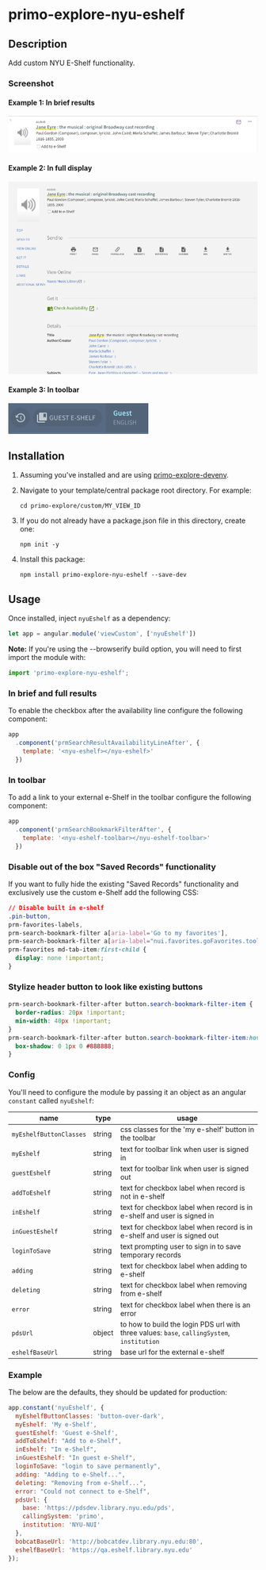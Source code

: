 # primo-explore-nyu-eshelf

## Description

Add custom NYU E-Shelf functionality.

### Screenshot

#### Example 1: In brief results
![screenshot](screenshot1.png)

#### Example 2: In full display
![screenshot](screenshot2.png)

#### Example 3: In toolbar
![screenshot](screenshot3.png)

## Installation

1. Assuming you've installed and are using [primo-explore-devenv](https://github.com/ExLibrisGroup/primo-explore-devenv).

2. Navigate to your template/central package root directory. For example:
    ```
    cd primo-explore/custom/MY_VIEW_ID
    ```
3. If you do not already have a package.json file in this directory, create one:
    ```
    npm init -y
    ```
4. Install this package:
    ```
    npm install primo-explore-nyu-eshelf --save-dev
    ```

## Usage

Once installed, inject `nyuEshelf` as a dependency:

```js
let app = angular.module('viewCustom', ['nyuEshelf'])
```

**Note:** If you're using the --browserify build option, you will need to first import the module with:

```js
import 'primo-explore-nyu-eshelf';
```

### In brief and full results

To enable the checkbox after the availability line configure the following component:

```js
app
  .component('prmSearchResultAvailabilityLineAfter', {
    template: '<nyu-eshelf></nyu-eshelf>'
  })
```

### In toolbar

To add a link to your external e-Shelf in the toolbar configure the following component:

```js
app
  .component('prmSearchBookmarkFilterAfter', {
    template: '<nyu-eshelf-toolbar></nyu-eshelf-toolbar>'
  })
```

### Disable out of the box "Saved Records" functionality

If you want to fully hide the existing "Saved Records" functionality and exclusively use the custom e-Shelf add the following CSS:

```css
// Disable built in e-shelf
.pin-button,
prm-favorites-labels,
prm-search-bookmark-filter a[aria-label='Go to my favorites'],
prm-search-bookmark-filter a[aria-label="nui.favorites.goFavorites.tooltip"],
prm-favorites md-tab-item:first-child {
  display: none !important;
}
```

### Stylize header button to look like existing buttons

```css
prm-search-bookmark-filter-after button.search-bookmark-filter-item {
  border-radius: 20px !important;
  min-width: 40px !important;
}
prm-search-bookmark-filter-after button.search-bookmark-filter-item:hover {
  box-shadow: 0 1px 0 #888888;
}
```

### Config

You'll need to configure the module by passing it an object as an angular `constant` called `nyuEshelf`:

| name | type | usage |
|------|-------------|--------|
| `myEshelfButtonClasses` | string | css classes for the 'my e-shelf' button in the toolbar |
| `myEshelf` | string | text for toolbar link when user is signed in |
| `guestEshelf` | string | text for toolbar link when user is signed out |
| `addToEshelf` | string | text for checkbox label when record is not in e-shelf |
| `inEshelf` | string | text for checkbox label when record is in e-shelf and user is signed in |
| `inGuestEshelf` | string | text for checkbox label when record is in e-shelf and user is signed out |
| `loginToSave` | string | text prompting user to sign in to save temporary records |
| `adding` | string | text for checkbox label when adding to e-shelf |
| `deleting` | string | text for checkbox label when removing from e-shelf |
| `error` | string | text for checkbox label when there is an error |
| `pdsUrl` | object | to how to build the login PDS url with three values: `base`, `callingSystem`, `institution` |
| `eshelfBaseUrl` | string | base url for the external e-shelf |


### Example

The below are the defaults, they should be updated for production:

```js
app.constant('nyuEshelf', {
  myEshelfButtonClasses: 'button-over-dark',
  myEshelf: 'My e-Shelf',
  guestEshelf: 'Guest e-Shelf',
  addToEshelf: "Add to e-Shelf",
  inEshelf: "In e-Shelf",
  inGuestEshelf: "In guest e-Shelf",
  loginToSave: "login to save permanently",
  adding: "Adding to e-Shelf...",
  deleting: "Removing from e-Shelf...",
  error: "Could not connect to e-Shelf",
  pdsUrl: {
    base: 'https://pdsdev.library.nyu.edu/pds',
    callingSystem: 'primo',
    institution: 'NYU-NUI'
  },
  bobcatBaseUrl: 'http://bobcatdev.library.nyu.edu:80',
  eshelfBaseUrl: 'https://qa.eshelf.library.nyu.edu'
});
```

